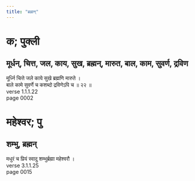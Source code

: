 ```yaml
---
title: "ब्रह्मन्"
---
```


# क; पुक्ली
## मूर्धन्, चित्त, जल, काय, सुख, ब्रह्मन्, मारुत, बाल, काम, सुवर्ण, द्रविण
मूर्ध्नि चित्ते जले काये सुखे ब्रह्मणि मारुते ।<br />बाले कामे सुवर्णे च कशब्दो द्रविणेऽपि च ॥ २२ ॥<br />verse 1.1.1.22<br />page 0002

# महेश्वर; पु
## शम्भु, ब्रह्मन्
मधुरं च प्रियं स्वादु शम्भुर्ब्रह्मा महेश्वरौ ।<br />verse 3.1.1.25<br />page 0015

